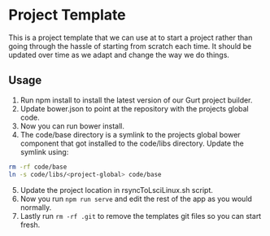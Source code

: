 Project Template
================
This is a project template that we can use at to start a project rather than going through the hassle of starting from scratch each time. It should be updated over time as we adapt and change the way we do things.

Usage
-----
1. Run npm install to install the latest version of our Gurt project builder.
2. Update bower.json to point at the repository with the projects global code.
3. Now you can run bower install.
4. The code/base directory is a symlink to the projects global bower component that got installed to the code/libs directory. Update the symlink using:
```bash
rm -rf code/base
ln -s code/libs/<project-global> code/base
```
5. Update the project location in rsyncToLsciLinux.sh script.
6. Now you run ```npm run serve``` and edit the rest of the app as you would normally.
7. Lastly run ```rm -rf .git``` to remove the templates git files so you can start fresh.